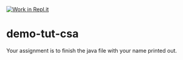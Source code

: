 [![Work in Repl.it](https://classroom.github.com/assets/work-in-replit-14baed9a392b3a25080506f3b7b6d57f295ec2978f6f33ec97e36a161684cbe9.svg)](https://classroom.github.com/online_ide?assignment_repo_id=2923439&assignment_repo_type=AssignmentRepo)
# demo-tut-csa
Your assignment is to finish the java file with your name printed out.
